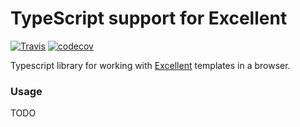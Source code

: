# TypeScript support for Excellent

[![Travis](https://img.shields.io/travis/nyaruka/tsexcellent.svg)](https://travis-ci.org/nyaruka/tsexcellent)
[![codecov](https://codecov.io/gh/nyaruka/tsexcellent/branch/master/graph/badge.svg)](https://codecov.io/gh/nyaruka/tsexcellent)

Typescript library for working with [Excellent](https://github.com/nyaruka/goflow/) templates in a browser.

### Usage

TODO
